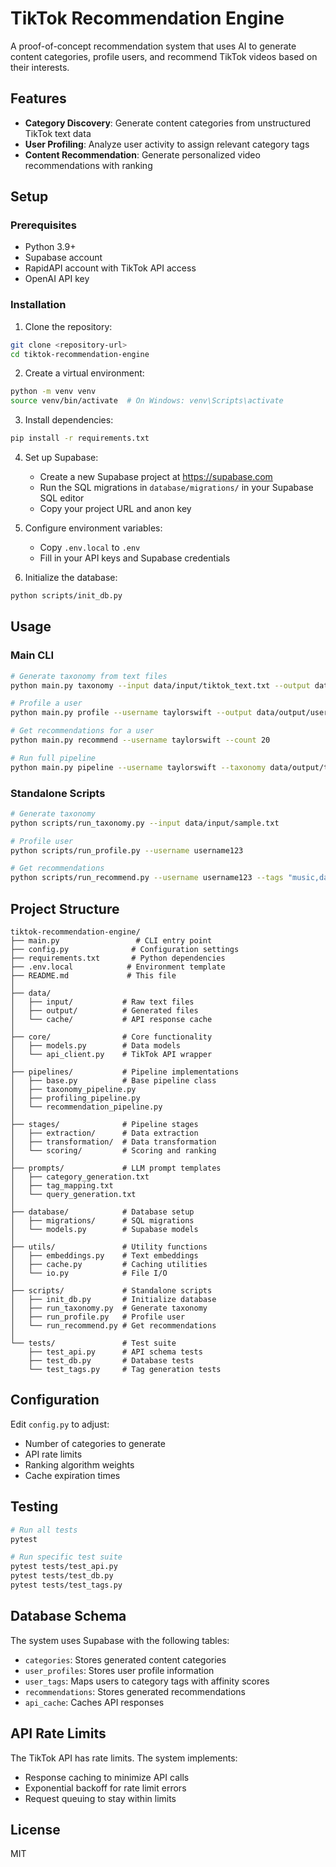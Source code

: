 # TikTok Recommendation Engine

A proof-of-concept recommendation system that uses AI to generate content categories, profile users, and recommend TikTok videos based on their interests.

## Features

- **Category Discovery**: Generate content categories from unstructured TikTok text data
- **User Profiling**: Analyze user activity to assign relevant category tags
- **Content Recommendation**: Generate personalized video recommendations with ranking

## Setup

### Prerequisites

- Python 3.9+
- Supabase account
- RapidAPI account with TikTok API access
- OpenAI API key

### Installation

1. Clone the repository:
```bash
git clone <repository-url>
cd tiktok-recommendation-engine
```

2. Create a virtual environment:
```bash
python -m venv venv
source venv/bin/activate  # On Windows: venv\Scripts\activate
```

3. Install dependencies:
```bash
pip install -r requirements.txt
```

4. Set up Supabase:
   - Create a new Supabase project at https://supabase.com
   - Run the SQL migrations in `database/migrations/` in your Supabase SQL editor
   - Copy your project URL and anon key

5. Configure environment variables:
   - Copy `.env.local` to `.env`
   - Fill in your API keys and Supabase credentials

6. Initialize the database:
```bash
python scripts/init_db.py
```

## Usage

### Main CLI

```bash
# Generate taxonomy from text files
python main.py taxonomy --input data/input/tiktok_text.txt --output data/output/taxonomy.json

# Profile a user
python main.py profile --username taylorswift --output data/output/user_profile.json

# Get recommendations for a user
python main.py recommend --username taylorswift --count 20

# Run full pipeline
python main.py pipeline --username taylorswift --taxonomy data/output/taxonomy.json
```

### Standalone Scripts

```bash
# Generate taxonomy
python scripts/run_taxonomy.py --input data/input/sample.txt

# Profile user
python scripts/run_profile.py --username username123

# Get recommendations
python scripts/run_recommend.py --username username123 --tags "music,dance"
```

## Project Structure

```
tiktok-recommendation-engine/
├── main.py                 # CLI entry point
├── config.py              # Configuration settings
├── requirements.txt       # Python dependencies
├── .env.local            # Environment template
├── README.md             # This file
│
├── data/
│   ├── input/           # Raw text files
│   ├── output/          # Generated files
│   └── cache/           # API response cache
│
├── core/                # Core functionality
│   ├── models.py        # Data models
│   └── api_client.py    # TikTok API wrapper
│
├── pipelines/           # Pipeline implementations
│   ├── base.py          # Base pipeline class
│   ├── taxonomy_pipeline.py
│   ├── profiling_pipeline.py
│   └── recommendation_pipeline.py
│
├── stages/              # Pipeline stages
│   ├── extraction/      # Data extraction
│   ├── transformation/  # Data transformation
│   └── scoring/         # Scoring and ranking
│
├── prompts/             # LLM prompt templates
│   ├── category_generation.txt
│   ├── tag_mapping.txt
│   └── query_generation.txt
│
├── database/            # Database setup
│   ├── migrations/      # SQL migrations
│   └── models.py        # Supabase models
│
├── utils/               # Utility functions
│   ├── embeddings.py    # Text embeddings
│   ├── cache.py         # Caching utilities
│   └── io.py            # File I/O
│
├── scripts/             # Standalone scripts
│   ├── init_db.py       # Initialize database
│   ├── run_taxonomy.py  # Generate taxonomy
│   ├── run_profile.py   # Profile user
│   └── run_recommend.py # Get recommendations
│
└── tests/               # Test suite
    ├── test_api.py      # API schema tests
    ├── test_db.py       # Database tests
    └── test_tags.py     # Tag generation tests
```

## Configuration

Edit `config.py` to adjust:
- Number of categories to generate
- API rate limits
- Ranking algorithm weights
- Cache expiration times

## Testing

```bash
# Run all tests
pytest

# Run specific test suite
pytest tests/test_api.py
pytest tests/test_db.py
pytest tests/test_tags.py
```

## Database Schema

The system uses Supabase with the following tables:
- `categories`: Stores generated content categories
- `user_profiles`: Stores user profile information
- `user_tags`: Maps users to category tags with affinity scores
- `recommendations`: Stores generated recommendations
- `api_cache`: Caches API responses

## API Rate Limits

The TikTok API has rate limits. The system implements:
- Response caching to minimize API calls
- Exponential backoff for rate limit errors
- Request queuing to stay within limits

## License

MIT